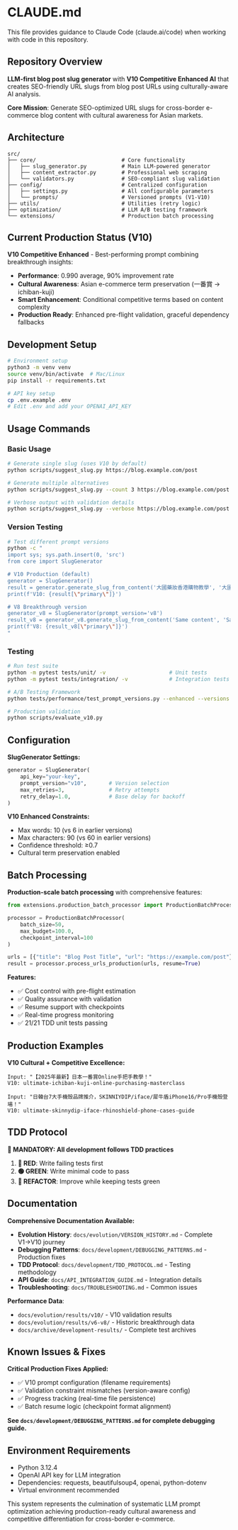 # CLAUDE.md

This file provides guidance to Claude Code (claude.ai/code) when working with code in this repository.

## Repository Overview

**LLM-first blog post slug generator** with **V10 Competitive Enhanced AI** that creates SEO-friendly URL slugs from blog post URLs using culturally-aware AI analysis.

**Core Mission**: Generate SEO-optimized URL slugs for cross-border e-commerce blog content with cultural awareness for Asian markets.

## Architecture

```
src/
├── core/                           # Core functionality 
│   ├── slug_generator.py           # Main LLM-powered generator
│   ├── content_extractor.py        # Professional web scraping
│   └── validators.py               # SEO-compliant slug validation
├── config/                         # Centralized configuration
│   ├── settings.py                 # All configurable parameters
│   └── prompts/                    # Versioned prompts (V1-V10)
├── utils/                          # Utilities (retry logic)
├── optimization/                   # LLM A/B testing framework
└── extensions/                     # Production batch processing
```

## Current Production Status (V10)

**V10 Competitive Enhanced** - Best-performing prompt combining breakthrough insights:
- **Performance**: 0.990 average, 90% improvement rate
- **Cultural Awareness**: Asian e-commerce term preservation (一番賞 → ichiban-kuji)
- **Smart Enhancement**: Conditional competitive terms based on content complexity
- **Production Ready**: Enhanced pre-flight validation, graceful dependency fallbacks

## Development Setup

```bash
# Environment setup
python3 -m venv venv
source venv/bin/activate  # Mac/Linux
pip install -r requirements.txt

# API key setup
cp .env.example .env
# Edit .env and add your OPENAI_API_KEY
```

## Usage Commands

### Basic Usage
```bash
# Generate single slug (uses V10 by default)
python scripts/suggest_slug.py https://blog.example.com/post

# Generate multiple alternatives
python scripts/suggest_slug.py --count 3 https://blog.example.com/post

# Verbose output with validation details
python scripts/suggest_slug.py --verbose https://blog.example.com/post
```

### Version Testing
```bash
# Test different prompt versions
python -c "
import sys; sys.path.insert(0, 'src')
from core import SlugGenerator

# V10 Production (default)
generator = SlugGenerator()
result = generator.generate_slug_from_content('大國藥妝香港購物教學', '大國藥妝香港購物教學')
print(f'V10: {result[\"primary\"]}')

# V8 Breakthrough version
generator_v8 = SlugGenerator(prompt_version='v8')
result_v8 = generator_v8.generate_slug_from_content('Same content', 'Same content')
print(f'V8: {result_v8[\"primary\"]}')
"
```

### Testing
```bash
# Run test suite
python -m pytest tests/unit/ -v                    # Unit tests
python -m pytest tests/integration/ -v             # Integration tests

# A/B Testing Framework
python tests/performance/test_prompt_versions.py --enhanced --versions v10 v8 --urls 10

# Production validation
python scripts/evaluate_v10.py
```

## Configuration

**SlugGenerator Settings:**
```python
generator = SlugGenerator(
    api_key="your-key",
    prompt_version="v10",       # Version selection
    max_retries=3,              # Retry attempts
    retry_delay=1.0,            # Base delay for backoff
)
```

**V10 Enhanced Constraints:**
- Max words: 10 (vs 6 in earlier versions)
- Max characters: 90 (vs 60 in earlier versions) 
- Confidence threshold: ≥0.7
- Cultural term preservation enabled

## Batch Processing

**Production-scale batch processing** with comprehensive features:
```python
from extensions.production_batch_processor import ProductionBatchProcessor

processor = ProductionBatchProcessor(
    batch_size=50,
    max_budget=100.0,
    checkpoint_interval=100
)

urls = [{"title": "Blog Post Title", "url": "https://example.com/post"}]
result = processor.process_urls_production(urls, resume=True)
```

**Features:**
- ✅ Cost control with pre-flight estimation
- ✅ Quality assurance with validation
- ✅ Resume support with checkpoints
- ✅ Real-time progress monitoring
- ✅ 21/21 TDD unit tests passing

## Production Examples

**V10 Cultural + Competitive Excellence:**
```
Input: "【2025年最新】日本一番賞Online手把手教學！"
V10: ultimate-ichiban-kuji-online-purchasing-masterclass

Input: "日韓台7大手機殼品牌推介，SKINNIYDIP/iface/犀牛盾iPhone16/Pro手機殼登場！"
V10: ultimate-skinnydip-iface-rhinoshield-phone-cases-guide
```

## TDD Protocol

**🚨 MANDATORY: All development follows TDD practices**
1. **🔴 RED**: Write failing tests first
2. **🟢 GREEN**: Write minimal code to pass
3. **🔵 REFACTOR**: Improve while keeping tests green

## Documentation

**Comprehensive Documentation Available:**
- **Evolution History**: `docs/evolution/VERSION_HISTORY.md` - Complete V1→V10 journey
- **Debugging Patterns**: `docs/development/DEBUGGING_PATTERNS.md` - Production fixes  
- **TDD Protocol**: `docs/development/TDD_PROTOCOL.md` - Testing methodology
- **API Guide**: `docs/API_INTEGRATION_GUIDE.md` - Integration details
- **Troubleshooting**: `docs/TROUBLESHOOTING.md` - Common issues

**Performance Data**: 
- `docs/evolution/results/v10/` - V10 validation results
- `docs/evolution/results/v6-v8/` - Historic breakthrough data
- `docs/archive/development-results/` - Complete test archives

## Known Issues & Fixes

**Critical Production Fixes Applied:**
- ✅ V10 prompt configuration (filename requirements)
- ✅ Validation constraint mismatches (version-aware config)
- ✅ Progress tracking (real-time file persistence)
- ✅ Batch resume logic (checkpoint format alignment)

**See `docs/development/DEBUGGING_PATTERNS.md` for complete debugging guide.**

## Environment Requirements

- Python 3.12.4
- OpenAI API key for LLM integration
- Dependencies: requests, beautifulsoup4, openai, python-dotenv
- Virtual environment recommended

This system represents the culmination of systematic LLM prompt optimization achieving production-ready cultural awareness and competitive differentiation for cross-border e-commerce.